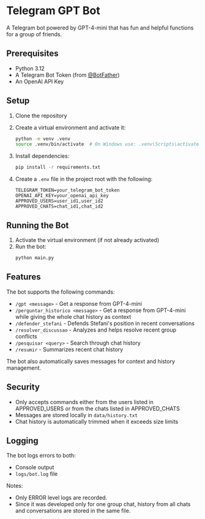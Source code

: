 # Telegram GPT Bot

A Telegram bot powered by GPT-4-mini that has fun and helpful functions for a group of friends.

## Prerequisites

- Python 3.12
- A Telegram Bot Token (from [@BotFather](https://t.me/BotFather))
- An OpenAI API Key

## Setup

1. Clone the repository

2. Create a virtual environment and activate it:
   ```bash
   python -m venv .venv
   source .venv/bin/activate  # On Windows use: .venv\Scripts\activate
   ```

3. Install dependencies:
   ```bash
   pip install -r requirements.txt
   ```

4. Create a `.env` file in the project root with the following:
   ```
   TELEGRAM_TOKEN=your_telegram_bot_token
   OPENAI_API_KEY=your_openai_api_key
   APPROVED_USERS=user_id1,user_id2
   APPROVED_CHATS=chat_id1,chat_id2
   ```

## Running the Bot

1. Activate the virtual environment (if not already activated)
2. Run the bot:
   ```bash
   python main.py
   ```

## Features

The bot supports the following commands:

- `/gpt <message>` - Get a response from GPT-4-mini
- `/perguntar_historico <message>` - Get a response from GPT-4-mini while giving the whole chat history as context
- `/defender_stefani` - Defends Stefani's position in recent conversations
- `/resolver_discussao` - Analyzes and helps resolve recent group conflicts
- `/pesquisar <query>` - Search through chat history
- `/resumir` - Summarizes recent chat history

The bot also automatically saves messages for context and history management.

## Security

- Only accepts commands either from the users listed in APPROVED_USERS or from the chats listed in APPROVED_CHATS
- Messages are stored locally in `data/history.txt`
- Chat history is automatically trimmed when it exceeds size limits

## Logging

The bot logs errors to both:
- Console output
- `logs/bot.log` file

Notes:
- Only ERROR level logs are recorded.
- Since it was developed only for one group chat, history from all chats and conversations are stored in the same file.
